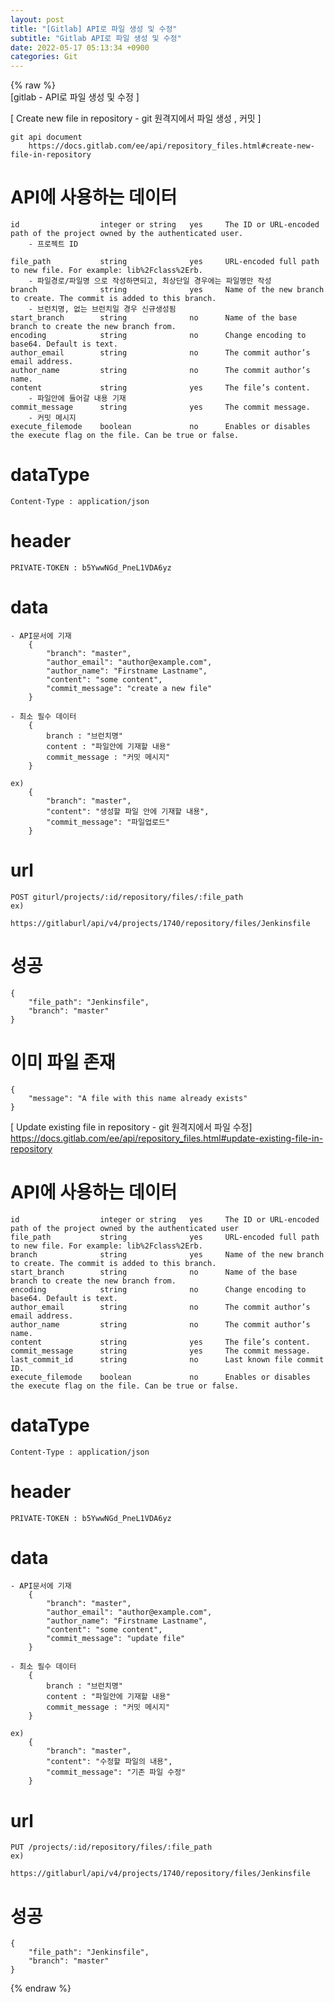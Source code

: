 ```yaml
---  
layout: post  
title: "[Gitlab] API로 파일 생성 및 수정"  
subtitle: "Gitlab API로 파일 생성 및 수정"  
date: 2022-05-17 05:13:34 +0900  
categories: Git  
---  
```

{% raw %}  
[gitlab - API로 파일 생성 및 수정 ]  
  
[ Create new file in repository - git 원격지에서 파일 생성 , 커밋 ]  
  
	git api document   
		https://docs.gitlab.com/ee/api/repository_files.html#create-new-file-in-repository  
  
  
  
  
  
# API에 사용하는 데이터  
  
	id					integer or string	yes		The ID or URL-encoded path of the project owned by the authenticated user.  
		- 프로젝트 ID  
	  
	file_path			string				yes		URL-encoded full path to new file. For example: lib%2Fclass%2Erb.  
		- 파일경로/파일명 으로 작성하면되고, 최상단일 경우에는 파일명만 작성  
	branch				string				yes		Name of the new branch to create. The commit is added to this branch.  
		- 브런치명, 없는 브런치일 경우 신규생성됨  
	start_branch		string				no		Name of the base branch to create the new branch from.  
	encoding			string				no		Change encoding to base64. Default is text.  
	author_email		string				no		The commit author’s email address.  
	author_name			string				no		The commit author’s name.  
	content				string				yes		The file’s content.  
		- 파일안에 들어갈 내용 기재  
	commit_message		string				yes		The commit message.  
		- 커밋 메시지  
	execute_filemode	boolean				no		Enables or disables the execute flag on the file. Can be true or false.  
  
  
# dataType  
	Content-Type : application/json  
  
# header  
	PRIVATE-TOKEN : b5YwwNGd_PneL1VDA6yz  
	  
  
# data  
	  
	- API문서에 기재  
		{  
			"branch": "master",   
			"author_email": "author@example.com",   
			"author_name": "Firstname Lastname",  
			"content": "some content",   
			"commit_message": "create a new file"  
		}  
  
	- 최소 필수 데이터  
		{  
			branch : "브런치명"  
			content : "파일안에 기재할 내용"  
			commit_message : "커밋 메시지"  
		}  
  
	ex)  
		{  
			"branch": "master",  
			"content": "생성할 파일 안에 기재할 내용",   
			"commit_message": "파일업로드"  
		}  
  
  
# url   
	POST giturl/projects/:id/repository/files/:file_path  
	ex)  
		https://gitlaburl/api/v4/projects/1740/repository/files/Jenkinsfile  
	  
  
# 성공  
	{  
		"file_path": "Jenkinsfile",  
		"branch": "master"  
	}  
  
# 이미 파일 존재  
	{  
		"message": "A file with this name already exists"  
	}  
		  
  
  
  
[ Update existing file in repository - git 원격지에서 파일 수정]  
	https://docs.gitlab.com/ee/api/repository_files.html#update-existing-file-in-repository  
  
# API에 사용하는 데이터  
	id					integer or string	yes		The ID or URL-encoded path of the project owned by the authenticated user  
	file_path			string				yes		URL-encoded full path to new file. For example: lib%2Fclass%2Erb.  
	branch				string				yes		Name of the new branch to create. The commit is added to this branch.  
	start_branch		string				no		Name of the base branch to create the new branch from.  
	encoding			string				no		Change encoding to base64. Default is text.  
	author_email		string				no		The commit author’s email address.  
	author_name			string				no		The commit author’s name.  
	content				string				yes		The file’s content.  
	commit_message		string				yes		The commit message.  
	last_commit_id		string				no		Last known file commit ID.  
	execute_filemode	boolean				no		Enables or disables the execute flag on the file. Can be true or false.  
	  
  
# dataType  
	Content-Type : application/json  
  
# header  
	PRIVATE-TOKEN : b5YwwNGd_PneL1VDA6yz	  
	  
  
  
# data  
	- API문서에 기재  
		{  
			"branch": "master",   
			"author_email": "author@example.com",   
			"author_name": "Firstname Lastname",  
			"content": "some content",   
			"commit_message": "update file"  
		}	  
	  
	- 최소 필수 데이터  
		{  
			branch : "브런치명"  
			content : "파일안에 기재할 내용"  
			commit_message : "커밋 메시지"  
		}  
  
	ex)  
		{  
			"branch": "master",  
			"content": "수정할 파일의 내용",   
			"commit_message": "기존 파일 수정"  
		}  
  
  
  
  
  
# url   
	PUT /projects/:id/repository/files/:file_path  
	ex)  
		https://gitlaburl/api/v4/projects/1740/repository/files/Jenkinsfile  
	  
# 성공  
	{  
		"file_path": "Jenkinsfile",  
		"branch": "master"  
	}  
{% endraw %}